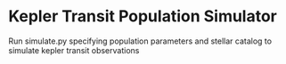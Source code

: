 # Kepler Transit Population Simulator


Run simulate.py specifying population parameters and stellar catalog to simulate kepler transit observations
